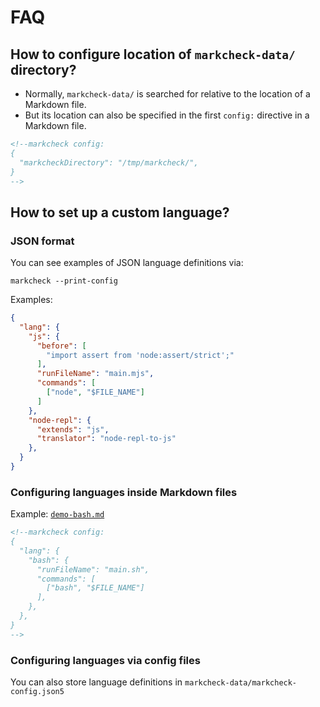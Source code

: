 # FAQ

## How to configure location of `markcheck-data/` directory?

* Normally, `markcheck-data/` is searched for relative to the location of a Markdown file.
* But its location can also be specified in the first `config:` directive in a Markdown file.

```md
<!--markcheck config:
{
  "markcheckDirectory": "/tmp/markcheck/",
}
-->
```

## How to set up a custom language?

### JSON format

You can see examples of JSON language definitions via:

```
markcheck --print-config
```

Examples:

```json
{
  "lang": {
    "js": {
      "before": [
        "import assert from 'node:assert/strict';"
      ],
      "runFileName": "main.mjs",
      "commands": [
        ["node", "$FILE_NAME"]
      ]
    },
    "node-repl": {
      "extends": "js",
      "translator": "node-repl-to-js"
    },
  }
}
```

### Configuring languages inside Markdown files

Example: [`demo-bash.md`](https://github.com/rauschma/markcheck/blob/main/demo/demo-bash.md)

```md
<!--markcheck config:
{
  "lang": {
    "bash": {
      "runFileName": "main.sh",
      "commands": [
        ["bash", "$FILE_NAME"]
      ],
    },
  },
}
-->
```

### Configuring languages via config files

You can also store language definitions in `markcheck-data/markcheck-config.json5`
